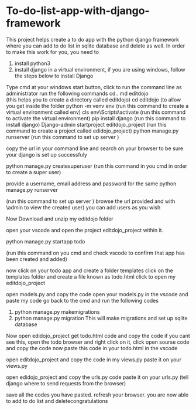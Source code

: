 # To-do-list-app-with-django-framework
This project helps create a to do app with the python django framework
 where you can add to do list in sqlite database and delete as well.
 In order to make this work for you, you need to
 1. install python3
 2. install django in a virtual environment, if you are using windows, 
 follow the steps below to install Django
 
Type cmd at your windows start button, 
click to run the command line as administrator
run the following commands
cd.. 
md editdojo  
(this helps you to create a directory called editdojo)
cd editdojo 
(to allow you get inside the folder
python -m venv env 
(run this command to create a virtual environment called env)
cls
env\Scripts\activate 
(run this command to activate the virtual environment)
pip install django
 (run this command to install django)
Django-admin startproject editdojo_project
(run this command to create a project called edidojo_project)
python manage.py runserver 
(run this command to set up server )

copy the url in your command line and search  on 
your browser to be sure your django is set up successfuly

python manage.py createsuperuser 
(run this command in you cmd in order to create a super user)

provide a username, email address and password for the same
python manage.py runserver 

(run this command to set up server ) browse the url provided and with \admin to view the created user)
you can add users as you wish

Now
Download and unzip my editdojo folder

open your vscode and open the project editdojo_project within it.

python manage.py startapp todo 

(run this command on you cmd and check vscode to confirm that app has been created and added)

now click on your todo app and create a folder templates
click on the templates folder and create a file known as todo.html
click to open my editdojo_project

open models.py and copy the code
open your models.py in the vscode and paste my code
go back to the cmd and run the following codes
1. python manage.py makemigrations
2. python manage.py migration
This will make migrations and set up sqlite database

Now open edidojo_project get todo.html code and copy the code
if you cant see this, 
open the todo browser and right click on it, 
click open sourse code and copy the code
now paste this code in your todo.html in the vscode

open editdojo_project and copy the code in my views.py
paste it on your views.py

open edidojo_project and copy the urls.py code
paste it on your urls.py 
(tell django where to send requests from the browser)

save all the codes you have pasted.
refresh your browser.
you are now able to add to do list and deletecongratulations
